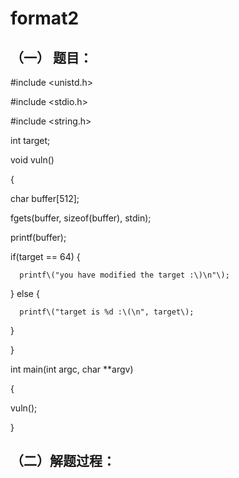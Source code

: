 # format2

## （一） 题目：

\#include &lt;unistd.h&gt;

\#include &lt;stdio.h&gt;

\#include &lt;string.h&gt;

int target;

void vuln\(\)

{

char buffer\[512\];

fgets\(buffer, sizeof\(buffer\), stdin\);

printf\(buffer\);

if\(target == 64\) {

```
  printf\("you have modified the target :\)\n"\);
```

} else {

```
  printf\("target is %d :\(\n", target\);
```

}

}

int main\(int argc, char \*\*argv\)

{

vuln\(\);

}

## （二）解题过程：



## 



